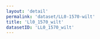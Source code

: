 ```yaml
---
layout: 'detail'
permalink: 'dataset/LL0-1570-wilt'
title: 'Ll0_1570_wilt'
datasetID: 'LL0_1570_wilt'
---
```

